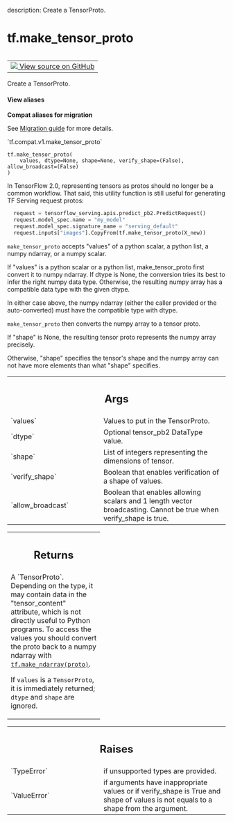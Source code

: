 description: Create a TensorProto.

<div itemscope itemtype="http://developers.google.com/ReferenceObject">
<meta itemprop="name" content="tf.make_tensor_proto" />
<meta itemprop="path" content="Stable" />
</div>

# tf.make_tensor_proto

<!-- Insert buttons and diff -->

<table class="tfo-notebook-buttons tfo-api nocontent" align="left">
<td>
  <a target="_blank" href="https://github.com/tensorflow/tensorflow/blob/r2.2/tensorflow/python/framework/tensor_util.py#L355-L560">
    <img src="https://www.tensorflow.org/images/GitHub-Mark-32px.png" />
    View source on GitHub
  </a>
</td>
</table>



Create a TensorProto.

<section class="expandable">
  <h4 class="showalways">View aliases</h4>
  <p>
<b>Compat aliases for migration</b>
<p>See
<a href="https://www.tensorflow.org/guide/migrate">Migration guide</a> for
more details.</p>
<p>`tf.compat.v1.make_tensor_proto`</p>
</p>
</section>

<pre class="devsite-click-to-copy prettyprint lang-py tfo-signature-link">
<code>tf.make_tensor_proto(
    values, dtype=None, shape=None, verify_shape=(False), allow_broadcast=(False)
)
</code></pre>



<!-- Placeholder for "Used in" -->

In TensorFlow 2.0, representing tensors as protos should no longer be a
common workflow. That said, this utility function is still useful for
generating TF Serving request protos:

```python
  request = tensorflow_serving.apis.predict_pb2.PredictRequest()
  request.model_spec.name = "my_model"
  request.model_spec.signature_name = "serving_default"
  request.inputs["images"].CopyFrom(tf.make_tensor_proto(X_new))
```

`make_tensor_proto` accepts "values" of a python scalar, a python list, a
numpy ndarray, or a numpy scalar.

If "values" is a python scalar or a python list, make_tensor_proto
first convert it to numpy ndarray. If dtype is None, the
conversion tries its best to infer the right numpy data
type. Otherwise, the resulting numpy array has a compatible data
type with the given dtype.

In either case above, the numpy ndarray (either the caller provided
or the auto-converted) must have the compatible type with dtype.

`make_tensor_proto` then converts the numpy array to a tensor proto.

If "shape" is None, the resulting tensor proto represents the numpy
array precisely.

Otherwise, "shape" specifies the tensor's shape and the numpy array
can not have more elements than what "shape" specifies.

<!-- Tabular view -->
 <table class="responsive fixed orange">
<colgroup><col width="214px"><col></colgroup>
<tr><th colspan="2"><h2 class="add-link">Args</h2></th></tr>

<tr>
<td>
`values`
</td>
<td>
Values to put in the TensorProto.
</td>
</tr><tr>
<td>
`dtype`
</td>
<td>
Optional tensor_pb2 DataType value.
</td>
</tr><tr>
<td>
`shape`
</td>
<td>
List of integers representing the dimensions of tensor.
</td>
</tr><tr>
<td>
`verify_shape`
</td>
<td>
Boolean that enables verification of a shape of values.
</td>
</tr><tr>
<td>
`allow_broadcast`
</td>
<td>
Boolean that enables allowing scalars and 1 length vector
broadcasting. Cannot be true when verify_shape is true.
</td>
</tr>
</table>



<!-- Tabular view -->
 <table class="responsive fixed orange">
<colgroup><col width="214px"><col></colgroup>
<tr><th colspan="2"><h2 class="add-link">Returns</h2></th></tr>
<tr class="alt">
<td colspan="2">
A `TensorProto`. Depending on the type, it may contain data in the
"tensor_content" attribute, which is not directly useful to Python programs.
To access the values you should convert the proto back to a numpy ndarray
with <a href="../tf/make_ndarray.md"><code>tf.make_ndarray(proto)</code></a>.

If `values` is a `TensorProto`, it is immediately returned; `dtype` and
`shape` are ignored.
</td>
</tr>

</table>



<!-- Tabular view -->
 <table class="responsive fixed orange">
<colgroup><col width="214px"><col></colgroup>
<tr><th colspan="2"><h2 class="add-link">Raises</h2></th></tr>

<tr>
<td>
`TypeError`
</td>
<td>
if unsupported types are provided.
</td>
</tr><tr>
<td>
`ValueError`
</td>
<td>
if arguments have inappropriate values or if verify_shape is
True and shape of values is not equals to a shape from the argument.
</td>
</tr>
</table>

